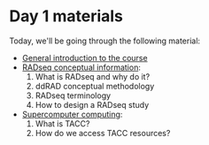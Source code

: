 # Day 1 materials

Today, we'll be going through the following material:
* [General introduction to the course]()
* [RADseq conceptual information]():
    1. What is RADseq and why do it?
    2. ddRAD conceptual methodology
    3. RADseq terminology
    4. How to design a RADseq study
* [Supercomputer computing]():
    1. What is TACC?
    2. How do we access TACC resources?
